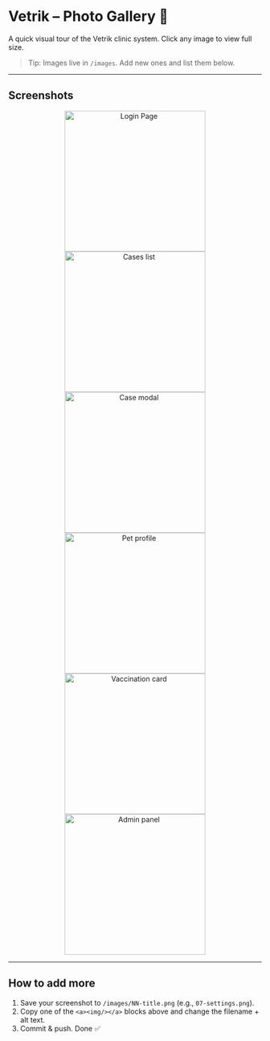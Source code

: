 # Vetrik – Photo Gallery 📸

A quick visual tour of the Vetrik clinic system. Click any image to view full size.

> Tip: Images live in `/images`. Add new ones and list them below.

---

## Screenshots

<div align="center">

<!-- 🔁 Duplicate a block for each screenshot -->

<a href="./images/01-loginPage.png" target="_blank">
  <img src="./images/01-loginPage.png" alt="Login Page" width="280" />
</a>
<a href="./images/02-cases.png" target="_blank">
  <img src="./images/02-cases.png" alt="Cases list" width="280" />
</a>
<a href="./images/03-case-modal.png" target="_blank">
  <img src="./images/03-case-modal.png" alt="Case modal" width="280" />
</a>

<a href="./images/04-pet-profile.png" target="_blank">
  <img src="./images/04-pet-profile.png" alt="Pet profile" width="280" />
</a>
<a href="./images/05-vaccination-card.png" target="_blank">
  <img src="./images/05-vaccination-card.png" alt="Vaccination card" width="280" />
</a>
<a href="./images/06-admin-panel.png" target="_blank">
  <img src="./images/06-admin-panel.png" alt="Admin panel" width="280" />
</a>

</div>

---

## How to add more

1. Save your screenshot to `/images/NN-title.png` (e.g., `07-settings.png`).
2. Copy one of the `<a><img/></a>` blocks above and change the filename + alt text.
3. Commit & push. Done ✅
